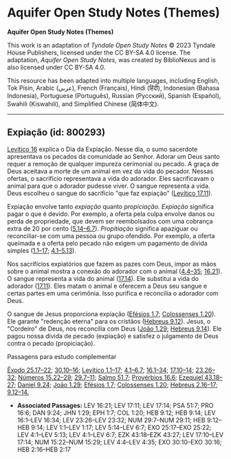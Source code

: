 # Aquifer Open Study Notes (Themes)

**Aquifer Open Study Notes (Themes)**

This work is an adaptation of *Tyndale Open Study Notes* © 2023 Tyndale House Publishers, licensed under the CC BY\-SA 4\.0 license. The adaptation, *Aquifer Open Study Notes*, was created by BiblioNexus and is also licensed under CC BY\-SA 4\.0\.

This resource has been adapted into multiple languages, including English, Tok Pisin, Arabic (عربي), French (Français), Hindi (हिंदी), Indonesian (Bahasa Indonesia), Portuguese (Português), Russian (Русский), Spanish (Español), Swahili (Kiswahili), and Simplified Chinese (简体中文).



--------------------------------

## Expiação (id: 800293)

[Levítico 16](https://ref.ly/Lev16:1-Lev16:34) explica o Dia da Expiação. Nesse dia, o sumo sacerdote apresentava os pecados da comunidade ao Senhor. Adorar um Deus santo requer a remoção de qualquer impureza cerimonial ou pecado. A graça de Deus aceitava a morte de um animal em vez da vida do pecador. Nessas ofertas, o sacrifício representava a vida do adorador. Eles sacrificavam o animal para que o adorador pudesse viver. O sangue representa a vida. Deus escolheu o sangue do sacrifício "que faz expiação" ([Levítico 17\.11](https://ref.ly/Lev17:11)).

Expiação envolve tanto *expiação* quanto *propiciação.* *Expiação* significa pagar o que é devido. Por exemplo, a oferta pela culpa envolve danos ou perda de propriedade, que devem ser reembolsados com uma cobrança extra de 20 por cento ([5\.14–6\.7](https://ref.ly/Lev5:14-Lev6:7)). *Propitiação* significa apaziguar ou reconciliar\-se com uma pessoa ou grupo ofendido. Por exemplo, a oferta queimada e a oferta pelo pecado não exigem um pagamento de dívida simples ([1\.1–17](https://ref.ly/Lev1:1-Lev1:17); [4\.1–5\.13](https://ref.ly/Lev4:1-Lev5:13)).

Nos sacrifícios expiatórios que fazem as pazes com Deus, impor as mãos sobre o animal mostra a conexão do adorador com o animal ([4\.4–35](https://ref.ly/Lev4:4-Lev4:35); [16\.21](https://ref.ly/Lev16:21)). O sangue representa a vida do animal ([17\.14](https://ref.ly/Lev17:14)). Ele substitui a vida do adorador ([17\.11](https://ref.ly/Lev17:11)). Eles matam o animal e oferecem a Deus seu sangue e certas partes em uma cerimônia. Isso purifica e reconcilia o adorador com Deus.

O sangue de Jesus proporciona expiação ([Efésios 1\.7](https://ref.ly/Eph1:7); [Colossenses 1\.20](https://ref.ly/Col1:20)). Ele garante "redenção eterna" para os cristãos ([Hebreus 9\.12](https://ref.ly/Heb9:12)). Jesus, o "Cordeiro" de Deus, nos reconcilia com Deus ([João 1\.29](https://ref.ly/John1:29); [Hebreus 9\.14](https://ref.ly/Heb9:14)). Ele pagou nossa dívida de pecado (expiação) e satisfez o julgamento de Deus contra o pecado (propiciação).

Passagens para estudo complementar

[Êxodo 25\.17–22](https://ref.ly/Exod25:17-Exod25:22); [30\.10–16](https://ref.ly/Exod30:10-Exod30:16); [Levítico 1\.1–17](https://ref.ly/Lev1:1-Lev1:17); [4\.1–6\.7](https://ref.ly/Lev4:1-Lev6:7); [16\.1–34](https://ref.ly/Lev16:1-Lev16:34); [17\.10–14](https://ref.ly/Lev17:10-Lev17:14); [23\.26–32](https://ref.ly/Lev23:26-Lev23:32); [Números 15\.22–29](https://ref.ly/Num15:22-Num15:29); [29\.7–11](https://ref.ly/Num29:7-Num29:11); [Salmo 51\.7](https://ref.ly/Ps51:7); [Provérbios 16\.6](https://ref.ly/Prov16:6); [Ezequiel 43\.18–27](https://ref.ly/Ezek43:18-Ezek43:27); [Daniel 9\.24](https://ref.ly/Dan9:24); [João 1\.29](https://ref.ly/John1:29); [Efésios 1\.7](https://ref.ly/Eph1:7); [Colossenses 1\.20](https://ref.ly/Col1:20); [Hebreus 2\.16–17](https://ref.ly/Heb2:16-Heb2:17); [9\.12–14\.](https://ref.ly/Heb9:12-Heb9:14)

* **Associated Passages:** LEV 16:21; LEV 17:11; LEV 17:14; PSA 51:7; PRO 16:6; DAN 9:24; JHN 1:29; EPH 1:7; COL 1:20; HEB 9:12; HEB 9:14; LEV 16:1–LEV 16:34; LEV 23:26–LEV 23:32; NUM 29:7–NUM 29:11; HEB 9:12–HEB 9:14; LEV 1:1–LEV 1:17; LEV 5:14–LEV 6:7; EXO 25:17–EXO 25:22; LEV 4:1–LEV 5:13; LEV 4:1–LEV 6:7; EZK 43:18–EZK 43:27; LEV 17:10–LEV 17:14; NUM 15:22–NUM 15:29; LEV 4:4–LEV 4:35; EXO 30:10–EXO 30:16; HEB 2:16–HEB 2:17

